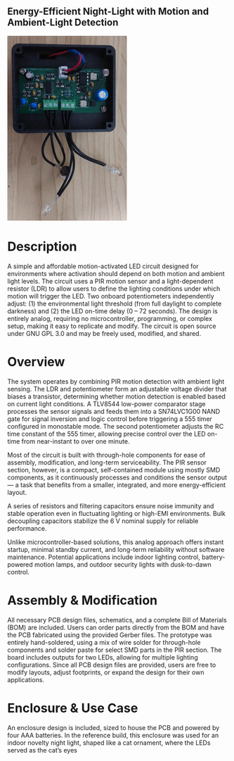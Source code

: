 ## Energy-Efficient Night-Light with Motion and Ambient-Light Detection
![System Block Diagram](Completed_Project.png)

# Description
A simple and affordable motion-activated LED circuit designed for environments where activation should depend on both motion and ambient light levels. The circuit uses a PIR motion sensor and a light-dependent resistor (LDR) to allow users to define the lighting conditions under which motion will trigger the LED. Two onboard potentiometers independently adjust: (1) the environmental light threshold (from full daylight to complete darkness) and (2) the LED on-time delay (0 – 72 seconds). The design is entirely analog, requiring no microcontroller, programming, or complex setup, making it easy to replicate and modify. The circuit is open source under GNU GPL 3.0 and may be freely used, modified, and shared.

# Overview
The system operates by combining PIR motion detection with ambient light sensing. The LDR and potentiometer form an adjustable voltage divider that biases a transistor, determining whether motion detection is enabled based on current light conditions. A TLV8544 low-power comparator stage processes the sensor signals and feeds them into a SN74LVC1G00 NAND gate for signal inversion and logic control before triggering a 555 timer configured in monostable mode. The second potentiometer adjusts the RC time constant of the 555 timer, allowing precise control over the LED on-time from near-instant to over one minute.

Most of the circuit is built with through-hole components for ease of assembly, modification, and long-term serviceability. The PIR sensor section, however, is a compact, self-contained module using mostly SMD components, as it continuously processes and conditions the sensor output — a task that benefits from a smaller, integrated, and more energy-efficient layout.

A series of resistors and filtering capacitors ensure noise immunity and stable operation even in fluctuating lighting or high-EMI environments. Bulk decoupling capacitors stabilize the 6 V nominal supply for reliable performance.

Unlike microcontroller-based solutions, this analog approach offers instant startup, minimal standby current, and long-term reliability without software maintenance. Potential applications include indoor lighting control, battery-powered motion lamps, and outdoor security lights with dusk-to-dawn control.

# Assembly & Modification
All necessary PCB design files, schematics, and a complete Bill of Materials (BOM) are included. Users can order parts directly from the BOM and have the PCB fabricated using the provided Gerber files. The prototype was entirely hand-soldered, using a mix of wire solder for through-hole components and solder paste for select SMD parts in the PIR section. The board includes outputs for two LEDs, allowing for multiple lighting configurations. Since all PCB design files are provided, users are free to modify layouts, adjust footprints, or expand the design for their own applications.

# Enclosure & Use Case
An enclosure design is included, sized to house the PCB and powered by four AAA batteries. In the reference build, this enclosure was used for an indoor novelty night light, shaped like a cat ornament, where the LEDs served as the cat’s eyes



